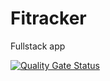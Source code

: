 # Fitracker

Fullstack app

[![Quality Gate Status](https://sonarcloud.io/api/project_badges/measure?project=Larzt_Fitracker&metric=alert_status)](https://sonarcloud.io/summary/new_code?id=Larzt_Fitracker)
